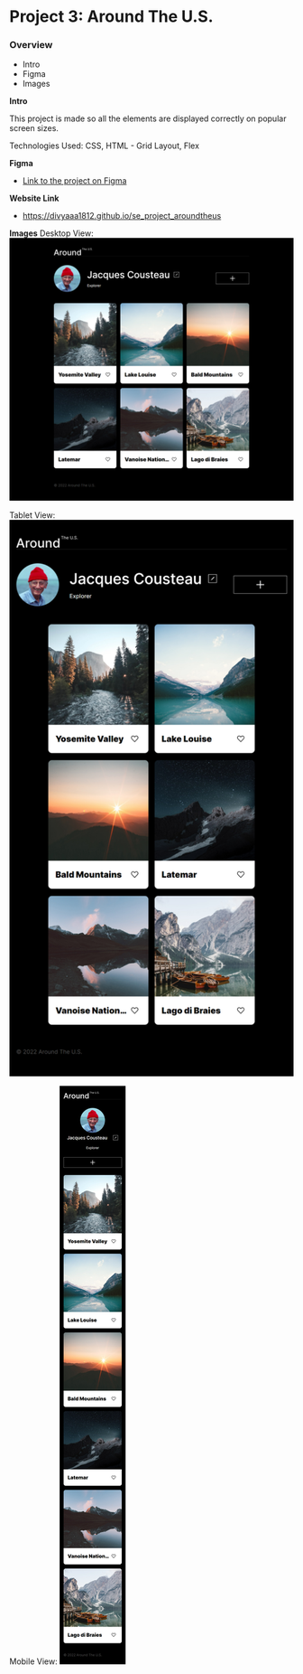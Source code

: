 # Project 3: Around The U.S.

### Overview

- Intro
- Figma
- Images

**Intro**

This project is made so all the elements are displayed correctly on popular screen sizes.

Technologies Used: CSS, HTML - Grid Layout, Flex

**Figma**

- [Link to the project on Figma](https://www.figma.com/file/ii4xxsJ0ghevUOcssTlHZv/Sprint-3%3A-Around-the-US?node-id=0%3A1)

**Website Link**

- https://divyaaa1812.github.io/se_project_aroundtheus

**Images**
Desktop View:
![Desktop View](<./images/desktop%20(2).png>)

Tablet View:
![Tablet View](./images/Tablet.png)

Mobile View:
![Mobile View](./images/mobile.png)
